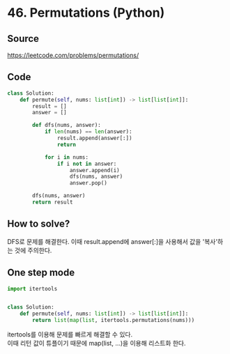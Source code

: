 # 46. Permutations (Python)

## Source

https://leetcode.com/problems/permutations/

## Code

```python
class Solution:
    def permute(self, nums: list[int]) -> list[list[int]]:
        result = []
        answer = []

        def dfs(nums, answer):
            if len(nums) == len(answer):
                result.append(answer[:])
                return

            for i in nums:
                if i not in answer:
                    answer.append(i)
                    dfs(nums, answer)
                    answer.pop()

        dfs(nums, answer)
        return result
```

## How to solve?

DFS로 문제를 해결한다. 이때 result.append에 answer[:]을 사용해서 값을 '복사'하는 것에 주의한다.

## One step mode

```python
import itertools


class Solution:
    def permute(self, nums: list[int]) -> list[list[int]]:
        return list(map(list, itertools.permutations(nums)))
```

itertools를 이용해 문제를 빠르게 해결할 수 있다.  
이때 리턴 값이 튜플이기 때문에 map(list, ...)을 이용해 리스트화 한다.
